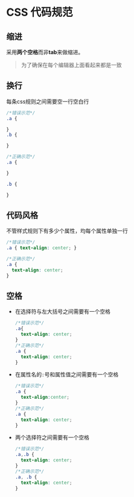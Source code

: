 # CSS 代码规范

## 缩进

采用**两个空格**而非**tab**来做缩进。

> 为了确保在每个编辑器上面看起来都是一致

## 换行

每条css规则之间需要空一行空白行

```css
/*错误示范*/
.a {

}
.b {

}

/*正确示范*/
.a {

}

.b {

}
```

## 代码风格

不管样式规则下有多少个属性，均每个属性单独一行

```css
/*错误示范*/
.a { text-align: center; }

/*正确示范*/
.a {
  text-align: center;
}
```

## 空格

- 在选择符与左大括号之间需要有一个空格

  ```css
  /*错误示范*/
  .a{
    text-align: center;
  }
  /*正确示范*/
  .a {
    text-align: center;
  }
  ```
  
- 在属性名的`:`号和属性值之间需要有一个空格

  ```css
  /*错误示范*/
  .a {
    text-align:center;
  }
  /*正确示范*/
  .a {
    text-align: center;
  }
  ```

- 两个选择符之间需要有一个空格

  ```css
  /*错误示范*/
  .a,.b {
    text-align: center;
  }
  /*正确示范*/
  .a, .b {
    text-align: center;
  }
  ```
